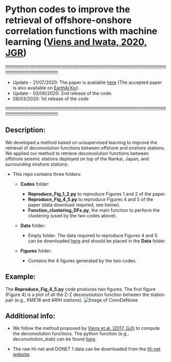 # Python codes to improve the retrieval of offshore-onshore correlation functions with machine learning ([Viens and Iwata, 2020, JGR](https://agupubs.onlinelibrary.wiley.com/doi/abs/10.1029/2020JB019730))

!!!!!!!!!!!!!!!!!!!!!!!!!!!!!!!!!!!!!!!!!!!!!!!!!!!!!!!!!!!!!!!!!!!!!!!!!!!!!!!!!!!!!!!!!!!!!!!!!!!!!!!!!!!!!!!!!!!!!!!!!!!!!!!!!!!!!!!!!!!!!!!!!!!!!!!!!!!!!!!!!!!!!!

- Update - 21/07/2020: The paper is available [here](https://agupubs.onlinelibrary.wiley.com/doi/abs/10.1029/2020JB019730)
(The accepted paper is also available on [EarthArXiv](https://eartharxiv.org/8ba5p/)).
- Update - 03/06/2020: 2nd release of the code.
- 06/03/2020: 1st release of the code

!!!!!!!!!!!!!!!!!!!!!!!!!!!!!!!!!!!!!!!!!!!!!!!!!!!!!!!!!!!!!!!!!!!!!!!!!!!!!!!!!!!!!!!!!!!!!!!!!!!!!!!!!!!!!!!!!!!!!!!!!!!!!!!!!!!!!!!!!!!!!!!!!!!!!!!!!!!!!!!!!!!!!!

## Description:
We developed a method based on unsupervised learning to improve the retrieval of deconvolution functions between offshore and onshore stations. We applied our method to retrieve deconvolution functions between offshore seismic stations deployed on top of the Nankai, Japan, and surrounding onshore stations. 

* This repo contains three folders:
  * **Codes** folder:
    - **Reproduce_Fig_1_2.py** to reproduce Figures 1 and 2 of the paper.
    - **Reproduce_Fig_4_5.py** to reproduce Figures 4 and 5 of the paper (data download required, see below).
    - **Function_clustering_DFs.py**, the main function to perform the clustering (used by the two codes above).

  * **Data** folder:
    - Empty folder. The data required to reproduce Figures 4 and 5 can be downloaded [here](https://drive.google.com/file/d/1wbM-cN4gQ-MRhLOQaiXcHiXZ5Z5OOEsI/view?usp=sharing) and should be placed in the **Data** folder.

  * **Figures** folder:
    - Contains the 4 figures generated by the two codes.

## Example:
The **Reproduce_Fig_4_5.py** code produces two figures. The first figure (Figure 4) is a plot of all the Z-Z deconvolution function between the station pair (e.g., KME18 and ARIH stations).
![Image of ConvDeNoise](https://github.com/lviens/2020_Clustering/blob/master/Figures/Fig_4.png)

## **Additional info**:
  * We follow the method proposed by [Viens et al. (2017, GJI)](https://academic.oup.com/gji/article/210/1/210/3747441) to compute the deconvolution functions. The python function (e.g., deconvolution_stab) can be found [here](https://github.com/lviens/2017_GJI/blob/master/Codes/Functions_GJI_2017.py).

  * The raw Hi-net and DONET 1 data can be downloaded from the [Hi-net website](http://www.hinet.bosai.go.jp).
